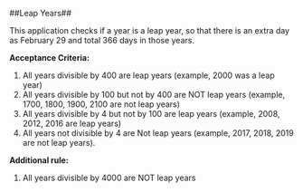 ##Leap Years##

This application checks if a year is a leap year, so that there is an extra day as February 29 and total 366 days in those years.

**Acceptance Criteria:**

1. All years divisible by 400 are leap years (example, 2000 was a leap year)
2. All years divisible by 100 but not by 400 are NOT leap years (example, 1700, 1800, 1900, 2100 are not leap years)
3. All years divisible by 4 but not by 100 are leap years (example, 2008, 2012, 2016 are leap years)
4. All years not divisible by 4 are Not leap years (example, 2017, 2018, 2019 are not leap years).

**Additional rule:**

1. All years divisible by 4000 are NOT leap years

